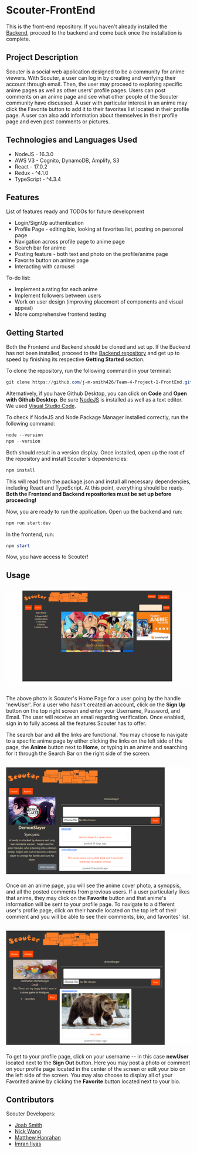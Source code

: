 # Scouter-FrontEnd
This is the front-end repository. If you haven't already installed the [Backend](https://github.com/j-m-smith426/Team-4-Project-1), proceed to the backend and come back once the installation is complete.

## Project Description
Scouter is a social web application designed to be a community for anime viewers. With Scouter, a user can log in by creating and verifying their account through email. Then, the user may proceed to exploring specific anime pages as well as other users' profile pages. Users can post comments on an anime page and see what other people of the Scouter community have discussed. A user with particular interest in an anime may click the Favorite button to add it to their favorites list located in their profile page. A user can also add information about themselves in their profile page and even post comments or pictures. 

## Technologies and Languages Used
* NodeJS - 16.3.0
* AWS V3 - Cognito, DynamoDB, Amplify, S3
* React - 17.0.2
* Redux - ^4.1.0
* TypeScript - ^4.3.4

## Features

List of features ready and TODOs for future development
* Login/SignUp authentication
* Profile Page - editing bio, looking at favorites list, posting on personal page
* Navigation across profile page to anime page
* Search bar for anime
* Posting feature - both text and photo on the profile/anime page
* Favorite button on anime page
* Interacting with carousel

To-do list:
* Implement a rating for each anime
* Implement followers between users
* Work on user design (improving placement of components and visual appeal)
* More comprehensive frontend testing

## Getting Started
Both the Frontend and Backend should be cloned and set up. If the Backend has not been installed, proceed to the [Backend repository](https://github.com/j-m-smith426/Team-4-Project-1) and get up to speed by finishing its respective **Getting Started** section.

To clone the repository, run the following command in your terminal:
```powershell
git clone https://github.com/j-m-smith426/Team-4-Project-1-FrontEnd.git
```
Alternatively, if you have Github Desktop, you can click on **Code** and **Open with Github Desktop**.
Be sure [NodeJS](https://nodejs.org/en/download/) is installed as well as a text editor. We used [Visual Studio Code](https://code.visualstudio.com/download).

To check if NodeJS and Node Package Manager installed correctly, run the following command:
```powershell
node --version
npm --version
```
Both should result in a version display.
Once installed, open up the root of the repository and install Scouter's dependencies: 
```powershell
npm install
```
This will read from the package.json and install all necessary dependencies, including React and TypeScript. At this point, everything should be ready.
**Both the Frontend and Backend repositories must be set up before proceeding!**

Now, you are ready to run the application. Open up the backend and run:
```powershell
npm run start:dev
```
In the frontend, run:
```powershell
npm start
```
Now, you have access to Scouter!

## Usage

![Scouter Home Page](public/ScouterHomepage.png)
----
The above photo is Scouter's Home Page for a user going by the handle 'newUser'.
For a user who hasn't created an account, click on the **Sign Up** button on the top right screen and enter your Username, Password, and Email. The user will receive an email regarding verification. Once enabled, sign in to fully access all the features Scouter has to offer.


The search bar and all the links are functional. You may choose to navigate to a specific anime page by either clicking the links on the left side of the page, the **Anime** button next to **Home**, or typing in an anime and searching for it through the Search Bar on the right side of the screen.

![Scouter Anime Page](public/ScouterAnimepage.png)
----
Once on an anime page, you will see the anime cover photo, a synopsis, and all the posted comments from previous users. If a user particularly likes that anime, they may click on the **Favorite** button and that anime's information will be sent to your profile page. To navigate to a different user's profile page, click on their handle located on the top left of their comment and you will be able to see their comments, bio, and favorites' list.

![Scouter Profile Page](public/ScouterProfilepage.png)
----
To get to your profile page, click on your username -- in this case **newUser** located next to the **Sign Out** button. Here you may post a photo or comment on your profile page located in the center of the screen or edit your bio on the left side of the screen. You may also choose to display all of your Favorited anime by clicking the **Favorite** button located next to your bio.

## Contributors
Scouter Developers:
* [Joab Smith](https://github.com/j-m-smith426) 
* [Nick Wang](https://github.com/nickwanguu) 
* [Matthew Hanrahan](https://github.com/Thomas-Marik)
* [Imran Ilyas](https://github.com/imranilyas)
